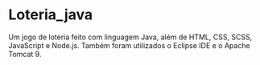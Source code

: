 # Loteria_java
Um jogo de loteria feito com linguagem Java, além de HTML, CSS, SCSS, JavaScript e Node.js. Também foram utilizados o Eclipse IDE e o Apache Tomcat 9.